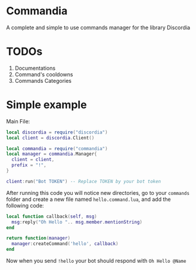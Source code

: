 # Commandia
A complete and simple to use commands manager for the library Discordia

# TODOs
1. Documentations
2. Command's cooldowns
3. Commands Categories

# Simple example
Main File:
```lua
local discordia = require("discordia")
local client = discordia.Client()

local commandia = require("commandia")
local manager = commandia.Manager{
  client = client,
  prefix = "!",
}

client:run("Bot TOKEN") -- Replace TOKEN by your bot token
```

After running this code you will notice new directories, go to your `commands` folder and create a new file named `hello.command.lua`, and add the following code:
```lua
local function callback(self, msg)
  msg:reply("Oh Hello ".. msg.member.mentionString)
end

return function(manager)
  manager:createCommand('hello', callback)
end
```

Now when you send `!hello` your bot should respond with `Oh Hello @Name`
